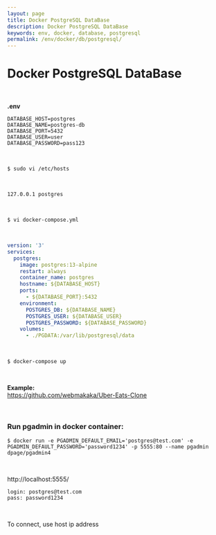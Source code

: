 ```yaml
---
layout: page
title: Docker PostgreSQL DataBase
description: Docker PostgreSQL DataBase
keywords: env, docker, database, postgresql
permalink: /env/docker/db/postgresql/
---
```


# Docker PostgreSQL DataBase

<br/>

**.env**

```
DATABASE_HOST=postgres
DATABASE_NAME=postgres-db
DATABASE_PORT=5432
DATABASE_USER=user
DATABASE_PASSWORD=pass123
```

<br/>

```
$ sudo vi /etc/hosts
```

<br/>

```
127.0.0.1 postgres
```

<br/>

```
$ vi docker-compose.yml
```

<br/>

```yaml
version: '3'
services:
  postgres:
    image: postgres:13-alpine
    restart: always
    container_name: postgres
    hostname: ${DATABASE_HOST}
    ports:
      - ${DATABASE_PORT}:5432
    environment:
      POSTGRES_DB: ${DATABASE_NAME}
      POSTGRES_USER: ${DATABASE_USER}
      POSTGRES_PASSWORD: ${DATABASE_PASSWORD}
    volumes:
      - ./PGDATA:/var/lib/postgresql/data
```

<br/>

    $ docker-compose up

<br/>

**Example:**  
https://github.com/webmakaka/Uber-Eats-Clone

<br/>

### Run pgadmin in docker container:

```
$ docker run -e PGADMIN_DEFAULT_EMAIL='postgres@test.com' -e PGADMIN_DEFAULT_PASSWORD='password1234' -p 5555:80 --name pgadmin dpage/pgadmin4
```

<br/>

http://localhost:5555/

```
login: postgres@test.com
pass: password1234
```

<br/>

To connect, use host ip address
